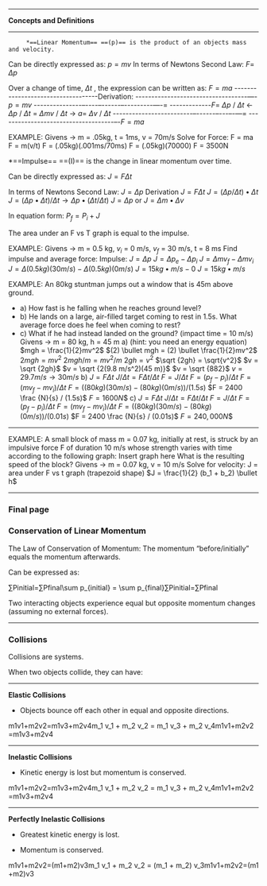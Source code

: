 _________________________________________________________

**Concepts and Definitions**
__________________
		 *==Linear Momentum== ==(p)== is the product of an objects mass and velocity.


Can be directly expressed as: $p = mv$                    In terms of Newtons Second Law: $F =$ $\Delta p$

Over a change of time, $\Delta t$ , the expression can be written as: $F = ma$
	-----------------------------------Derivation:
	-----------------------------------—-$p = mv$
	---------------–----–------–---------––-=
	-------------$F =$ $\Delta p$ / $\Delta t$  ← $\Delta p$ / $\Delta t$  = $\Delta mv$ / $\Delta t$  → $a =$ $\Delta v$ / $\Delta t$
	-------------------------–------–---–-—=
	------------------------------------–-$F = ma$


EXAMPLE: 
Givens → m = .05kg, t = 1ms, v = 70m/s
Solve for Force:
	 F = ma
	 F = m(v/t)
	 F = (.05kg)(.001ms/70ms)
	 F = (.05kg)(70000)
	 F = 3500N


*==Impulse== ==(I)== is the change in linear momentum over time.

Can be directly expressed as: $J = F \Delta t$

In terms of Newtons Second Law: $J = \Delta p$
	Derivation
	$J = F \Delta t$
	$J = (\Delta p / \Delta t) \bullet \Delta t$
	$J = (\Delta p \bullet \Delta t) / \Delta t \rightarrow \Delta p \bullet (\Delta t / \Delta t)$ 
	$J = \Delta p$ or $J = \Delta m \bullet \Delta v$

In equation form: $P_f = P_i + J$

The area under an F vs T graph is equal to the impulse.

EXAMPLE:
Givens $\rightarrow$ m = 0.5 kg, $v_i$ = 0 m/s, $v_f$ = 30 m/s, t = 8 ms
Find impulse and average force:
	Impulse: $J = \Delta p$
	$J = \Delta p_e - \Delta p_i$
	$J = \Delta mv_f - \Delta mv_i$
	$J = \Delta (0.5 kg)(30 m/s) - \Delta (0.5 kg)(0 m/s)$
	$J = 15 kg \bullet m/s - 0$
	$J = 15 kg \bullet m/s$

EXAMPLE:
An 80kg stuntman jumps out a window that is 45m above ground.
- a) How fast is he falling when he reaches ground level?
- b) He lands on a large, air-filled target coming to rest in 1.5s. What average force does he feel when coming to rest?
- c) What if he had instead landed on the ground? (impact time = 10 m/s)
Givens $\rightarrow$ m = 80 kg, h = 45 m
a) (hint: you need an energy equation)
	$mgh = \frac{1}{2}mv^2$
	$(2) \bullet mgh = (2) \bullet \frac{1}{2}mv^2$
	$2mgh = mv^2$
	$2mgh / m = mv^2 / m$
	$2gh = v^2$
	$\sqrt {2gh} = \sqrt{v^2}$
	$v = \sqrt {2gh}$
	$v = \sqrt {2(9.8 m/s^2)(45 m)}$
	$v = \sqrt {882}$
	$v = 29.7 m/s \rightarrow 30 m/s$
b)
	$J = F \Delta t$
	$J / \Delta t = F \Delta t / \Delta t$
	$F = J / \Delta t$
	$F = (p_f - p_i) / \Delta t$
	$F = (mv_f - mv_i) / \Delta t$
	$F = ((80 kg)(30 m/s) - (80 kg)(0 m/s)) / (1.5s)$
	$F = 2400 \frac {N}{s} / (1.5s)$
	$F = 1600N$$
c)
	$J = F \Delta t$
	$J / \Delta t = F \Delta t / \Delta t$
	$F = J / \Delta t$
	$F = (p_f - p_i) / \Delta t$
	$F = (mv_f - mv_i) / \Delta t$
	$F = ((80 kg)(30 m/s) - (80 kg)(0 m/s)) / (0.01s)$
	$F = 2400 \frac {N}{s} / (0.01s)$
	$F = 240,000N$$


---
EXAMPLE:
A small block of mass m = 0.07 kg, initially at rest, is struck by an impulsive force F of duration 10 m/s whose strength varies with time according to the following graph:
	Insert graph here
What is the resulting speed of the block?
Givens $\rightarrow$ m = 0.07 kg, v = 10 m/s
Solve for velocity:
	J = area under F vs t  graph (trapezoid shape)
	$J = \frac{1}{2} (b_1 + b_2) \bullet h$
	

---

### **Final page**

### **Conservation of Linear Momentum**

The Law of Conservation of Momentum: The momentum “before/initially” equals the momentum afterwards.

Can be expressed as:

∑Pinitial=∑Pfinal\sum p_{initial} = \sum p_{final}∑Pinitial​=∑Pfinal​

Two interacting objects experience equal but opposite momentum changes (assuming no external forces).

---

### **Collisions**

Collisions are systems.

When two objects collide, they can have:

---

**Elastic Collisions**

- Objects bounce off each other in equal and opposite directions.
    

m1v1+m2v2=m1v3+m2v4m_1 v_1 + m_2 v_2 = m_1 v_3 + m_2 v_4m1​v1​+m2​v2​=m1​v3​+m2​v4​

---

**Inelastic Collisions**

- Kinetic energy is lost but momentum is conserved.
    

m1v1+m2v2=m1v3+m2v4m_1 v_1 + m_2 v_2 = m_1 v_3 + m_2 v_4m1​v1​+m2​v2​=m1​v3​+m2​v4​

---

**Perfectly Inelastic Collisions**

- Greatest kinetic energy is lost.
    
- Momentum is conserved.
    

m1v1+m2v2=(m1+m2)v3m_1 v_1 + m_2 v_2 = (m_1 + m_2) v_3m1​v1​+m2​v2​=(m1​+m2​)v3​
	